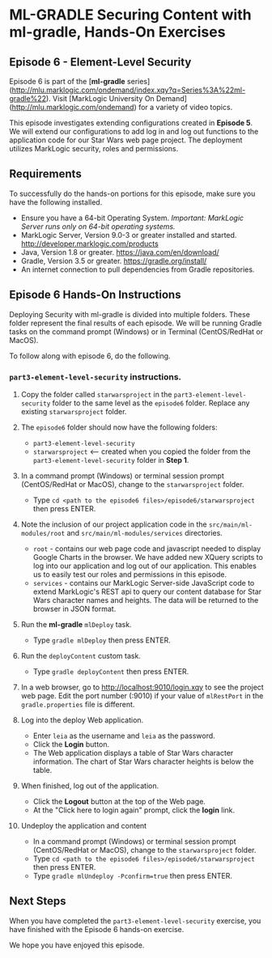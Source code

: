 
# ML-GRADLE Securing Content with ml-gradle, Hands-On Exercises 

## Episode 6 - Element-Level Security

Episode 6 is part of the [**ml-gradle** series] (http://mlu.marklogic.com/ondemand/index.xqy?q=Series%3A%22ml-gradle%22). Visit [MarkLogic University On Demand] (http://mlu.marklogic.com/ondemand) for a variety of video topics.

This episode investigates extending configurations created in **Episode 5**. We will extend our configurations to add log in and log out functions to the application code for our Star Wars web page project. The deployment utilizes MarkLogic security, roles and permissions.

## Requirements

To successfully do the hands-on portions for this episode, make sure you have the following installed.

* Ensure you have a 64-bit Operating System. *Important: MarkLogic Server runs only on 64-bit operating systems.*
* MarkLogic Server, Version 9.0-3 or greater installed and started. <http://developer.marklogic.com/products>
* Java, Version 1.8 or greater. <https://java.com/en/download/>
* Gradle, Version 3.5 or greater. <https://gradle.org/install/>
* An internet connection to pull dependencies from Gradle repositories.

## Episode 6 Hands-On Instructions

Deploying Security with ml-gradle is divided into multiple folders. These folder represent the final results of each episode. We will be running Gradle tasks on the command prompt (Windows) or in Terminal (CentOS/RedHat or MacOS).

To follow along with episode 6, do the following.

### `part3-element-level-security` instructions.  

1. Copy the folder called `starwarsproject` in the `part3-element-level-security` folder to the same level as the `episode6` folder. Replace any existing `starwarsproject` folder.  

2. The `episode6` folder should now have the following folders:  
	* `part3-element-level-security`
	* `starwarsproject` <-- created when you copied the folder from the `part3-element-level-security` folder in **Step 1**.	
3. In a command prompt (Windows) or terminal session prompt (CentOS/RedHat or MacOS), change to the `starwarsproject` folder.
	* Type `cd <path to the episode6 files>/episode6/starwarsproject` then press ENTER.

4. Note the inclusion of our project application code in the `src/main/ml-modules/root` and `src/main/ml-modules/services` directories.
	* `root` - contains our web page code and javascript needed to display Google Charts in the browser. We have added new XQuery scripts to log into our application and log out of our application. This enables us to easily test our roles and permissions in this episode.
	* `services` - contains our MarkLogic Server-side JavaScript code to extend MarkLogic's REST api to query our content database for Star Wars character names and heights. The data will be returned to the browser in JSON format.

5. Run the **ml-gradle** `mlDeploy` task.
	* Type `gradle mlDeploy` then press ENTER.

6. Run the `deployContent` custom task.
	* Type `gradle deployContent` then press ENTER.

7. In a web browser, go to <http://localhost:9010/login.xqy> to see the project web page. Edit the port number (:9010) if your value of `mlRestPort` in the `gradle.properties` file is different.

8. Log into the deploy Web application.
	* Enter `leia` as the username and `leia` as the password.
	* Click the **Login** button.
	* The Web application displays a table of Star Wars character information. The chart of Star Wars character heights is below the table.

9. When finished, log out of the application.
	* Click the **Logout** button at the top of the Web page.
	* At the "Click here to login again" prompt, click the **login** link.

10. Undeploy the application and content
	* In a command prompt (Windows) or terminal session prompt (CentOS/RedHat or MacOS), change to the `starwarsproject` folder.
	* Type `cd <path to the episode6 files>/episode6/starwarsproject` then press ENTER.
	* Type `gradle mlUndeploy -Pconfirm=true` then press ENTER.

## Next Steps
When you have completed the `part3-element-level-security` exercise, you have finished with the Episode 6 hands-on exercise.

We hope you have enjoyed this episode.